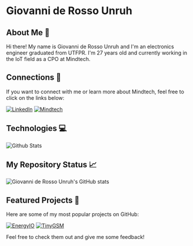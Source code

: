 # Giovanni de Rosso Unruh

## About Me :wave:

Hi there! My name is Giovanni de Rosso Unruh and I'm an electronics engineer graduated from UTFPR. I'm 27 years old and currently working in the IoT field as a CPO at Mindtech.

## Connections :iphone:

If you want to connect with me or learn more about Mindtech, feel free to click on the links below:

[![LinkedIn](https://img.shields.io/badge/LinkedIn-0077B5?style=for-the-badge&logo=linkedin&logoColor=white)](https://www.linkedin.com/in/giovanni-de-rosso-unruh/)
[![Mindtech](https://img.shields.io/badge/Mindtech-FF5733?style=for-the-badge&logo=&logoColor=white)](https://mindtech.com.br/)

## Technologies :computer:

![Github Stats](https://github-readme-stats.vercel.app/api?username=giovannirosso&show_icons=true&theme=dark&count_private=true)

## My Repository Status :chart_with_upwards_trend:

![Giovanni de Rosso Unruh's GitHub stats](https://github-readme-stats.vercel.app/api?username=giovannirosso&count_private=true&show_icons=true&theme=dark)

## Featured Projects :star2:

Here are some of my most popular projects on GitHub:

[![EnergyIO](https://github-readme-stats.vercel.app/api/pin/?username=giovannirosso&theme=dark&repo=EnergyIO-esp32)](https://github.com/giovannirosso/EnergyIO-esp32)
[![TinyGSM](https://github-readme-stats.vercel.app/api/pin/?username=giovannirosso&theme=dark&repo=TinyGSM)](https://github.com/vshymanskyy/TinyGSM)

Feel free to check them out and give me some feedback!
